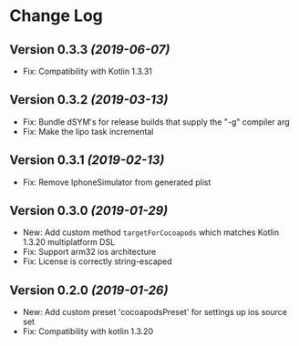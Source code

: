 Change Log
==========

Version 0.3.3 *(2019-06-07)*
----------------------------

* Fix: Compatibility with Kotlin 1.3.31

Version 0.3.2 *(2019-03-13)*
----------------------------

* Fix: Bundle dSYM's for release builds that supply the "-g" compiler arg
* Fix: Make the lipo task incremental

Version 0.3.1 *(2019-02-13)*
----------------------------

* Fix: Remove IphoneSimulator from generated plist

Version 0.3.0 *(2019-01-29)*
----------------------------

* New: Add custom method `targetForCocoapods` which matches Kotlin 1.3.20 multiplatform DSL
* Fix: Support arm32 ios architecture
* Fix: License is correctly string-escaped

Version 0.2.0 *(2019-01-26)*
----------------------------

* New: Add custom preset 'cocoapodsPreset' for settings up ios source set
* Fix: Compatibility with kotlin 1.3.20
